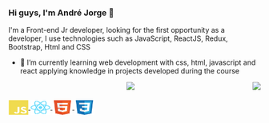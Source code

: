 ### Hi guys, I'm André Jorge 👋
<p>I'm a Front-end Jr developer, looking for the first opportunity as a developer, I use technologies such as JavaScript, ReactJS, Redux, Bootstrap, Html and CSS</p>

- 🌱 I’m currently learning web development with css, html, javascript and react applying knowledge in projects developed during the course

<div align="center">
  <a href="https://github.com/AndreJorge01">
  <img height="180em" src="https://github-readme-stats.vercel.app/api?username=AndreJorge01&show_icons=true&theme=dracula&include_all_commits=true&count_private=true"/>
  <img align="right" height="180em" src="https://github-readme-stats.vercel.app/api/top-langs/?username=AndreJorge01&layout=compact&langs_count=7&theme=dracula"/>
</div>
 
  <div style="display: inline_block"><br>
  <img align="center" alt="Andre-Js" height="30" width="40" src="https://raw.githubusercontent.com/devicons/devicon/master/icons/javascript/javascript-plain.svg">
  <img align="center" alt="Andre-React" height="30" width="40" src="https://raw.githubusercontent.com/devicons/devicon/master/icons/react/react-original.svg">
  <img align="center" alt="Andre-HTML" height="30" width="40" src="https://raw.githubusercontent.com/devicons/devicon/master/icons/html5/html5-original.svg">
  <img align="center" alt="Andre-CSS" height="30" width="40" src="https://raw.githubusercontent.com/devicons/devicon/master/icons/css3/css3-original.svg">
</div>
